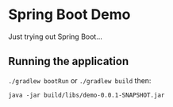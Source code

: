# Spring Boot Demo
Just trying out Spring Boot...

## Running the application

`./gradlew bootRun` or `./gradlew build` then:
```shell
java -jar build/libs/demo-0.0.1-SNAPSHOT.jar
```
